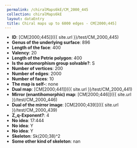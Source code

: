 ```yaml
--- 
 permalink: /chiralMaps6kE/CM_2000_445 
 collection: chiralMaps6kE
 layout: dataEntry
 title: Chiral maps up to 6000 edges - CM[2000;445]
---
```


- **ID**: [CM[2000;445]]({{ site.url }}/test/CM_2000_445)
- **Genus of the underlying surface**: 896
- **Length of the face**: 400
- **Valency**: 20
- **Length of the Petrie polygon**: 400
- **Is the automorphism group solvable?**: S
- **Number of vertices**: 200
- **Number of edges**: 2000
- **Number of faces**: 10
- **The map is self-**: none
- **Dual map**: [CM[2000;441]]({{ site.url }}/test/CM_2000_441)
- **Mirror (enantihomorphic) map**: [CM[2000;446]]({{ site.url }}/test/CM_2000_446)
- **Dual of the mirror image**: [CM[2000;439]]({{ site.url }}/test/CM_2000_439)
- **Z_q-Exponent?**: 4
- **No idea**:  17:444
- **No idea**: Y
- **No idea**: Y
- **Skeleton**: Sk(200;38)^2
- **Some other kind of skeleton**: nan
